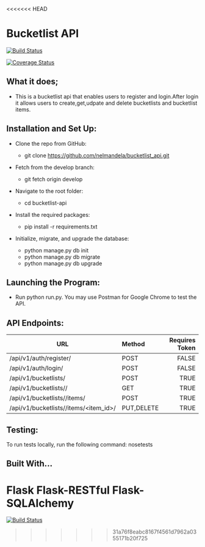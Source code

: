 <<<<<<< HEAD
 # Bucketlist API
 
 [![Build Status](https://travis-ci.org/nelmandela/restful_api.svg?branch=master)](https://travis-ci.org/nelmandela/restful_api)

[![Coverage Status](https://coveralls.io/repos/github/nelmandela/bucketlist_api/badge.svg?branch=master)](https://coveralls.io/github/nelmandela/bucketlist_api?branch=master)

## What it does;

- This is a bucketlist api that enables users to register and login.After login it allows users to create,get,udpate and delete bucketlists and bucketlist items.

## Installation and Set Up:

- Clone the repo from GitHub:
    - git clone https://github.com/nelmandela/bucketlist_api.git

- Fetch from the develop branch:

  - git fetch origin develop

- Navigate to the root folder:

  - cd bucketlist-api
  
- Install the required packages:

  - pip install -r requirements.txt
  
- Initialize, migrate, and upgrade the database:

  - python manage.py db init
  - python manage.py db migrate
  - python manage.py db upgrade
  
## Launching the Program:

  - Run python run.py. You may use Postman for Google Chrome to test the API.

## API Endpoints:

| URL	| Method | Requires Token |
| --- | :--- | ---: |
| /api/v1/auth/register/ | POST | FALSE
| /api/v1/auth/login/ | POST | FALSE
| /api/v1/bucketlists/ | POST | TRUE
| /api/v1/bucketlists/<id>/	| GET | TRUE
| /api/v1/bucketlists/<id>/items/ | POST | TRUE
| /api/v1/bucketlists/<id>/items/<item_id>/	| PUT,DELETE | TRUE

  
## Testing:

  To run tests locally, run the following command: nosetests

## Built With...

  Flask
  Flask-RESTful
  Flask-SQLAlchemy
=======
[![Build Status](https://travis-ci.org/nelmandela/restful_api.svg?branch=master)](https://travis-ci.org/nelmandela/restful_api)
>>>>>>> 31a76f8eabc8167f4561d7962a0355171b20f725
